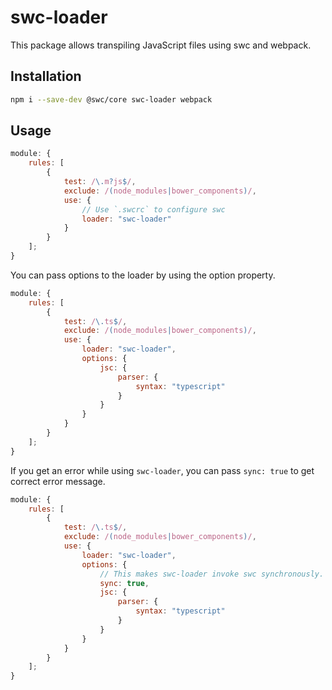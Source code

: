 # swc-loader

This package allows transpiling JavaScript files using swc and webpack.

## Installation

```sh
npm i --save-dev @swc/core swc-loader webpack
```

## Usage

```js
module: {
    rules: [
        {
            test: /\.m?js$/,
            exclude: /(node_modules|bower_components)/,
            use: {
                // Use `.swcrc` to configure swc
                loader: "swc-loader"
            }
        }
    ];
}
```

You can pass options to the loader by using the option property.

```js
module: {
    rules: [
        {
            test: /\.ts$/,
            exclude: /(node_modules|bower_components)/,
            use: {
                loader: "swc-loader",
                options: {
                    jsc: {
                        parser: {
                            syntax: "typescript"
                        }
                    }
                }
            }
        }
    ];
}
```

If you get an error while using `swc-loader`, you can pass `sync: true` to get correct error message.

```js
module: {
    rules: [
        {
            test: /\.ts$/,
            exclude: /(node_modules|bower_components)/,
            use: {
                loader: "swc-loader",
                options: {
                    // This makes swc-loader invoke swc synchronously.
                    sync: true,
                    jsc: {
                        parser: {
                            syntax: "typescript"
                        }
                    }
                }
            }
        }
    ];
}
```
